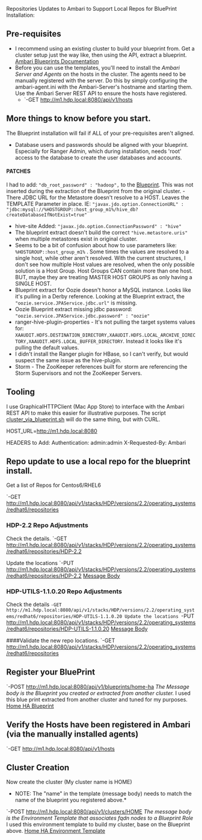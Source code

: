 Repositories Updates to Ambari to Support Local Repos for BluePrint Installation:

## Pre-requisites

- I recommend using an existing cluster to build your blueprint from.  Get a cluster setup just the way like, then using the API, extract a blueprint. [Ambari Blueprints Documentation](https://cwiki.apache.org/confluence/display/AMBARI/Blueprints#Blueprints-BlueprintUsageOverview)
- Before you can use the templates, you'll need to install the *Ambari Server and Agents* on the hosts in the cluster.  The agents need to be manually registered with the server.  Do this by simply configuring the ambari-agent.ini with the Ambari-Server's hostname and starting them.  Use the Ambari Server REST API to ensure the hosts have registered.
    - `-GET http://m1.hdp.local:8080/api/v1/hosts

## More things to know before you start.

The Blueprint installation will fail if ALL of your pre-requisites aren't aligned.

- Database users and passwords should be aligned with your blueprint.  Especially for Ranger Admin, which during installation, needs 'root' access to the database to create the user databases and accounts.

#### PATCHES
I had to add: `"db_root_password" : "hadoop",` to the [Blueprint](../HOME/home-ha-blueprint.json).  This was not inserted during the extraction of the Blueprint from the original cluster.
-There JDBC URL for the Metastore doesn't resolve to a HOST.  Leaves the TEMPLATE Parameter in place. IE: `"javax.jdo.option.ConnectionURL" : "jdbc:mysql://%HOSTGROUP::host_group_m1%/hive_db?createDatabaseIfNotExist=true"`
- hive-site Added: `"javax.jdo.option.ConnectionPassword" : "hive"`
- The blueprint extract doesn't build the correct `"hive.metastore.uris"` when multiple metastores exist in original cluster.
- Seems to be a bit of confusion about how to use parameters like: `%HOSTGROUP::host_group_m1%` . Some times the values are resolved to a single host, while other aren't resolved.  With the current structures, I don't see how multiple Host values are resolved, when the only possible solution is a Host Group.  Host Groups CAN contain more than one host.  BUT, maybe they are treating MASTER HOST GROUPS as only having a SINGLE HOST.
- Blueprint extract for Oozie doesn't honor a MySQL instance.  Looks like it's pulling in a Derby reference.  Looking at the Blueprint extract, the `"oozie.service.JPAService.jdbc.url"` is missing. 
- Oozie Blueprint extract missing jdbc password:           `"oozie.service.JPAService.jdbc.password" : "oozie"`
- ranger-hive-plugin-properties - It's not pulling the target systems values for: `XAAUDIT.HDFS.DESTINATION_DIRECTORY,XAAUDIT.HDFS.LOCAL_ARCHIVE_DIRECTORY,XAAUDIT.HDFS.LOCAL_BUFFER_DIRECTORY`.  Instead it looks like it's pulling the default values.
- I didn't install the Ranger plugin for HBase, so I can't verify, but would suspect the same issue as the hive-plugin.
- Storm - The ZooKeeper references built for storm are referencing the Storm Supervisors and not the ZooKeeper Servers.

## Tooling

I use GraphicalHTTPClient (Mac App Store) to interface with the Ambari REST API to make this easier for illustrative purposes.  The script [cluster_via_blueprint.sh](./cluster_via_blueprint.sh) will do the same thing, but with CURL.

HOST_URL=http://m1.hdp.local:8080

HEADERS to Add:
Authentication: admin:admin
X-Requested-By: Ambari

## Repo update to use a local repo for the blueprint install.

Get a list of Repos for Centos6/RHEL6

`-GET http://m1.hdp.local:8080/api/v1/stacks/HDP/versions/2.2/operating_systems/redhat6/repositories

### HDP-2.2 Repo Adjustments
Check the details.
`-GET http://m1.hdp.local:8080/api/v1/stacks/HDP/versions/2.2/operating_systems/redhat6/repositories/HDP-2.2

Update the locations
`-PUT http://m1.hdp.local:8080/api/v1/stacks/HDP/versions/2.2/operating_systems/redhat6/repositories/HDP-2.2
[Message Body](repos/HDP-REPO-BODY.json)

### HDP-UTILS-1.1.0.20 Repo Adjustments
Check the details
`-GET http://m1.hdp.local:8080/api/v1/stacks/HDP/versions/2.2/operating_systems/redhat6/repositories/HDP-UTILS-1.1.0.20
Update the locations
`-PUT http://m1.hdp.local:8080/api/v1/stacks/HDP/versions/2.2/operating_systems/redhat6/repositories/HDP-UTILS-1.1.0.20
[Message Body](repos/HDP-UTIL-REPO-BODY.json)

####Validate the new repo locations.
`-GET http://m1.hdp.local:8080/api/v1/stacks/HDP/versions/2.2/operating_systems/redhat6/repositories

## Register your BluePrint
`-POST http://m1.hdp.local:8080/api/v1/blueprints/home-ha
*The Message body is the Blueprint you created or extracted from another cluster.*
I used this blue print extracted from another cluster and tuned for my purposes.
[Home HA Blueprint](../HOME/home-ha-blueprint.json)

## Verify the Hosts have been registered in Ambari (via the manually installed agents)

`-GET http://m1.hdp.local:8080/api/v1/hosts

## Cluster Creation
Now create the cluster (My cluster name is HOME)

* NOTE: The "name" in the template (message body) needs to match the name of the blueprint you registered above.*

`-POST http://m1.hdp.local:8080/api/v1/clusters/HOME
*The message body is the Environment Template that associates fqdn nodes to a Blueprint Role*
I used this environment template to build my cluster, base on the Blueprint above.
[Home HA Environment Template](../HOME/home-ha-template.json)


